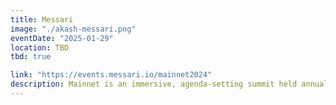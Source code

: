 ```yaml
---
title: Messari
image: "./akash-messari.png"
eventDate: "2025-01-29"
location: TBD
tbd: true

link: "https://events.messari.io/mainnet2024"
description: Mainnet is an immersive, agenda-setting summit held annually by Messari, the leading provider of market intelligence products that help professionals navigate the world of crypto and Web3.
---
```

